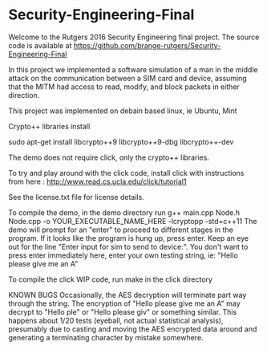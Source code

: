 # Security-Engineering-Final
Welcome to the Rutgers 2016 Security Engineering final project.
The source code is available at https://github.com/brange-rutgers/Security-Engineering-Final

In this project we implemented a software simulation of a man in the middle attack on the communication between a SIM card and device, assuming that the MITM had access to read, modify, and block packets in either direction.

This project was implemented on debain based linux, ie Ubuntu, Mint

Crypto++ libraries install

sudo apt-get install libcrypto++9 libcrypto++9-dbg libcrypto++-dev

The demo does not require click, only the crypto++ libraries.

To try and play around with the click code, install click with instructions from here : http://www.read.cs.ucla.edu/click/tutorial1

See the license.txt file for license details.


To compile the demo, in the demo directory run g++ main.cpp Node.h Node.cpp -o YOUR_EXECUTABLE_NAME_HERE -lcryptopp -std=c++11
The demo will prompt for an "enter" to proceed to different stages in the program. If it looks like the program is hung up, press enter. Keep an eye out for the line "Enter input for sim to send to device:". You don't want to press enter immediately here, enter your own testing string, ie: "Hello please give me an A"

To compile the click WIP code, run make in the click directory

KNOWN BUGS
Occasionally, the AES decryption will terminate part way through the string. The encryption of "Hello please give me an A" may decrypt to "Hello ple" or "Hello please giv" or something similar. This happens about 1/20 tests (eyeball, not actual statistical analysis), presumably due to casting and moving the AES encrypted data around and generating a terminating character by mistake somewhere.
